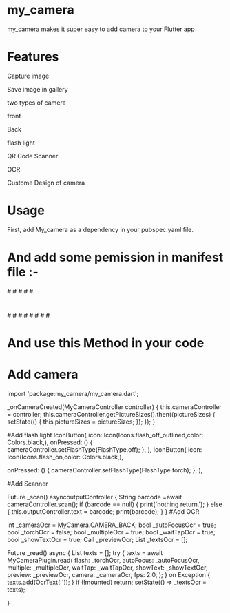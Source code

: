 # my_camera

my_camera makes it super easy to add camera to your Flutter app

# Features 
Capture image

Save image in gallery

two types  of camera 

   front 
   
   Back
   
flash light

QR Code Scanner

OCR

Custome Design of camera

# Usage

First, add My_camera as a dependency in your pubspec.yaml file.

# And  add some pemission in manifest file :-

#<uses-permission android:name="android.permission.FLASHLIGHT" />
#<uses-permission android:name="android.permission.WAKE_LOCK" />
#<uses-permission android:name="android.permission.READ_EXTERNAL_STORAGE" />
#<uses-permission android:name="android.permission.WRITE_EXTERNAL_STORAGE" />
#<uses-permission android:name="android.permission.ACCESS_COARSE_LOCATION" />
# <uses-permission android:name="android.permission.ACCESS_FINE_LOCATION" />
#<uses-permission android:name="android.permission.RECORD_AUDIO" />
#<uses-permission android:name="android.permission.SYSTEM_ALERT_WINDOW" />
#<uses-permission android:name="android.permission.INTERNET" />
#<uses-permission android:name="android.permission.CAMERA" />
#<uses-feature android:name="android.hardware.camera" />
#<uses-feature android:name="android.hardware.camera.front" />
#<uses-permission android:name="android.permission.VIBRATE"/>
#<uses-feature android:name="android.hardware.microphone" />

# And use this Method in your code

# Add camera


import 'package:my_camera/my_camera.dart';

  _onCameraCreated(MyCameraController controller) {
    this.cameraController = controller;
    this.cameraController.getPictureSizes().then((pictureSizes) {
      setState(() {
        this.pictureSizes = pictureSizes;
      });
    });
  }

#Add flash light
IconButton(
  icon: Icon(Icons.flash_off_outlined,color: Colors.black,),
     onPressed: () {
  cameraController.setFlashType(FlashType.off);
  },
  ),
 IconButton(
   icon: Icon(Icons.flash_on,color: Colors.black,),
 
  onPressed: () {
  cameraController.setFlashType(FlashType.torch);
  },   ),

#Add Scanner

  Future _scan() asyncoutputController {
  String barcode =await cameraController.scan();
    if (barcode == null) {
      print('nothing return.');
    } else {
      this.outputController.text = barcode;
      print(barcode);
    }
  }
#Add OCR

int _cameraOcr = MyCamera.CAMERA_BACK;
  bool _autoFocusOcr = true;
  bool _torchOcr = false;
  bool _multipleOcr = true;
  bool _waitTapOcr = true;
  bool _showTextOcr = true;
  Call _previewOcr;
  List<OcrText> _textsOcr = [];

 Future<Null> _read() async {
    List<OcrText> texts = [];
    try {
      texts = await MyCameraPlugin.read(
        flash: _torchOcr,
        autoFocus: _autoFocusOcr,
        multiple: _multipleOcr,
        waitTap: _waitTapOcr,
        showText: _showTextOcr,
        preview: _previewOcr,
        camera: _cameraOcr,
        fps: 2.0,
      );
    } on Exception {
      texts.add(OcrText(''));
    }
    if (!mounted) return;
    setState(() => _textsOcr = texts);

  }



